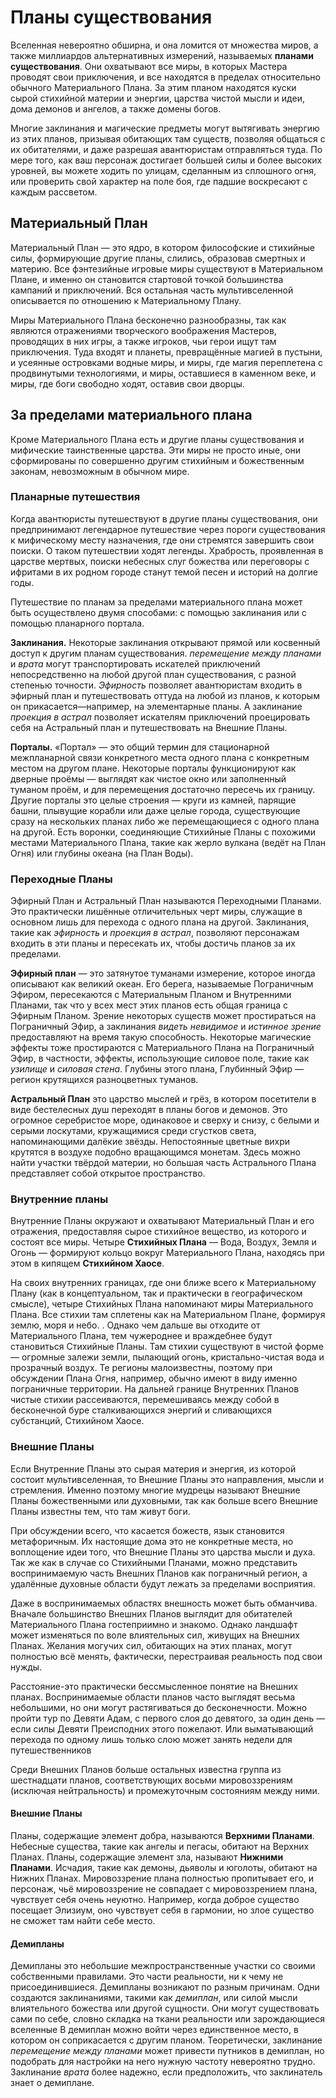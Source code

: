# Планы существования

Вселенная невероятно обширна, и она ломится от множества миров, а также миллиардов альтернативных измерений, называемых  **планами существования**. Они охватывают все миры, в которых Мастера проводят свои приключения, и все находятся в пределах относительно обычного Материального Плана.  За этим планом находятся куски сырой стихийной материи и энергии, царства чистой мысли и идеи, дома демонов и ангелов, а также домены богов.

Многие заклинания и магические предметы могут вытягивать энергию из этих планов, призывая обитающих там существ, позволяя общаться с их обитателями, и даже разрешая авантюристам отправляться туда. По мере того, как ваш персонаж достигает большей силы и более высоких уровней, вы можете ходить по улицам, сделанным из сплошного огня, или проверить свой характер на поле боя, где падшие воскресают с каждым рассветом.

## Материальный План

Материальный План — это ядро, в котором философские и стихийные силы, формирующие другие планы, слились, образовав смертных и материю.  Все фэнтезийные игровые миры существуют в Материальном Плане, и именно он становится стартовой точкой большинства кампаний и приключений.    Вся остальная часть мультивселенной описывается по отношению к Материальному Плану.  

Миры Материального Плана бесконечно разнообразны, так как являются отражениями творческого воображения Мастеров, проводящих в них игры, а также игроков, чьи герои ищут там приключения. Туда входят и планеты, превращённые магией в пустыни, и усеянные островками водные миры, и миры, где магия переплетена с продвинутыми технологиями, и миры, оставшиеся в каменном веке, и миры, где боги свободно ходят, оставив свои дворцы.  

## За пределами материального плана

Кроме Материального Плана есть и другие планы существования и мифические таинственные царства. Эти миры не просто иные, они сформированы по совершенно другим стихийным и божественным законам, невозможным в обычном мире.

### Планарные путешествия  

Когда авантюристы путешествуют в другие планы существования, они предпринимают легендарное путешествие через пороги существования к мифическому месту назначения, где они стремятся завершить свои поиски. О таком путешествии ходят легенды. Храбрость, проявленная в царстве мертвых, поиски небесных слуг божества или переговоры с ифритами в их родном городе станут темой песен и историй на долгие годы.

Путешествие по планам за пределами материального плана может быть осуществлено двумя способами: с помощью заклинания или с помощью планарного портала.

**Заклинания.** Некоторые заклинания открывают прямой или косвенный доступ к другим планам существования. *перемещение между планами* и *врата* могут транспортировать искателей приключений непосредственно на любой другой план существования, с разной степенью точности. *Эфирность* позволяет авантюристам входить в эфирный план и путешествовать оттуда на любой из планов, к которым он прикасается—например, на элементарные планы. А заклинание *проекция в астрал* позволяет искателям приключений проецировать себя на Астральный план и путешествовать на Внешние Планы.

**Порталы.** «Портал» — это общий термин для стационарной межпланарной связи конкретного места одного плана с конкретным местом на другом плане.  Некоторые порталы функционируют как дверные проёмы — выглядят как чистое окно или заполненный туманом проём, и для перемещения достаточно пересечь их границу. Другие порталы это целые строения — круги из камней, парящие башни, плывущие корабли или даже целые города, существующие сразу на нескольких планах либо же перемещающиеся с одного плана на другой. Есть воронки, соединяющие Стихийные Планы с похожими местами Материального Плана, такие как жерло вулкана (ведёт на План Огня) или глубины океана (на План Воды).  

### Переходные Планы

Эфирный План и Астральный План называются Переходными Планами.  Это практически лишённые отличительных черт миры, служащие в основном лишь для перехода с одного плана на другой. Заклинания, такие как *эфирность* и *проекция в астрал*, позволяют персонажам входить в эти планы и пересекать их, чтобы достичь планов за их пределами.

**Эфирный план** — это затянутое туманами измерение, которое иногда описывают как великий океан. Его берега, называемые Пограничным Эфиром, пересекаются с Материальным Планом и Внутренними Планами, так что у всех мест этих планов есть общая граница с Эфирным Планом. Зрение некоторых существ может простираться на Пограничный Эфир, а заклинания *видеть невидимое* и *истинное зрение* предоставляют на время такую способность.  Некоторые магические эффекты тоже простираются с Материального Плана на Пограничный Эфир, в частности, эффекты, использующие силовое поле, такие как *узилище* и *силовая стена*.  Глубины этого плана, Глубинный Эфир — регион крутящихся разноцветных туманов.

**Астральный План** это царство мыслей и грёз, в котором посетители в виде бестелесных душ переходят в планы богов и демонов.  Это огромное серебристое море, одинаковое и сверху и снизу, с белыми и серыми лоскутами, кружащимися среди сгустков света, напоминающими далёкие звёзды.  Непостоянные цветные вихри крутятся в воздухе подобно вращающимся монетам.  Здесь можно найти участки твёрдой материи, но большая часть Астрального Плана представляет собой открытое пространство.

### Внутренние планы

Внутренние Планы окружают и охватывают Материальный План и его отражения, предоставляя сырое стихийное вещество, из которого и состоят все миры.  Четыре **Стихийных Плана** — Вода, Воздух, Земля и Огонь — формируют кольцо вокруг Материального Плана, находясь при этом в кипящем **Стихийном Хаосе**.

На своих внутренних границах, где они ближе всего к Материальному Плану (как в концептуальном, так и практически в географическом смысле), четыре Стихийных Плана напоминают миры Материального Плана.  Все стихии там сплетены как на Материальном Плане, формируя землю, моря и небо. . Однако чем дальше вы отходите от Материального Плана, тем чужероднее и враждебнее будут становиться Стихийные Планы. Там стихии существуют в чистой форме — огромные залежи земли, пылающий огонь, кристально-чистая вода и прозрачный воздух. Те регионы малоизвестны, поэтому при обсуждении Плана Огня, например, обычно имеют в виду именно пограничные территории.   На дальней границе Внутренних Планов чистые стихии рассеиваются, перемешиваясь между собой в бесконечной буре сталкивающихся энергий и сливающихся субстанций, Стихийном Хаосе.  

### Внешние Планы

Если Внутренние Планы это сырая материя и энергия, из которой состоит мультивселенная, то Внешние Планы это направления, мысли и стремления.  Именно поэтому многие мудрецы называют Внешние Планы божественными или духовными, так как больше всего Внешние Планы известны тем, что там живут боги.

При обсуждении всего, что касается божеств, язык становится метафоричным.  Их настоящие дома это не конкретные места, но воплощение идеи того, что Внешние Планы это царства мысли и духа. Так же как в случае со Стихийными Планами, можно представить воспринимаемую часть Внешних Планов как пограничный регион, а удалённые духовные области будут лежать за пределами восприятия.  

Даже в воспринимаемых областях внешность может быть обманчива.  Вначале большинство Внешних Планов выглядит для обитателей Материального Плана гостеприимно и знакомо. Однако ландшафт может изменяться по воле влиятельных сил, живущих на Внешних Планах. Желания могучих сил, обитающих на этих планах, могут полностью всё менять, фактически, перестраивая реальность под свои нужды.

Расстояние-это практически бессмысленное понятие на Внешних планах. Воспринимаемые области планов часто выглядят весьма небольшими, но они могут растягиваться до бесконечности. Можно пройти тур по Девяти Адам, с первого слоя до девятого, за один день — если силы Девяти Преисподних этого пожелают.  Или выматывающий перехода по одному лишь только слою может занять недели для путешественников

Среди Внешних Планов больше остальных известна группа из шестнадцати планов, соответствующих восьми мировоззрениям (исключая нейтральность) и промежуточным состояниям между ними.  

#### Внешние Планы

Планы, содержащие элемент добра, называются **Верхними Планами**.  Небесные существа, такие как ангелы и пегасы, обитают на Верхних Планах.  Планы, содержащие элемент зла, называют **Нижними Планами**.  Исчадия, такие как демоны, дьяволы и юголоты, обитают на Нижних Планах. Мировоззрение плана полностью пропитывает его, и персонаж, чьё мировоззрение не совпадает с мировоззрением плана, чувствует себя очень неуютно. Например, когда доброе существо посещает Элизиум, оно чувствует себя в гармонии, но злое существо не сможет там найти себе место.  

#### Демипланы

Демипланы это небольшие межпространственные участки со своими собственными правилами.  Это части реальности, ни к чему не присоединившиеся.  Демипланы возникают по разным причинам.  Одни создаются заклинаниями, такими как *демиплан*, или силой мысли влиятельного божества или другой сущности. Они могут существовать сами по себе, словно складка на ткани реальности или зарождающиеся вселенные В демиплан можно войти через единственное место, в котором он соприкасается с другим планом.  Теоретически, заклинание  *перемещение между планами* может привести путников в демиплан, но подобрать для настройки на него нужную частоту невероятно трудно. Заклинание *врата* более надежно, если предположить, что заклинатель знает о демиплане.
